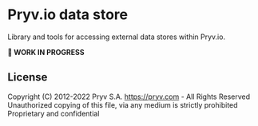 # Pryv.io data store

Library and tools for accessing external data stores within Pryv.io.


**🚧 WORK IN PROGRESS**


## License

Copyright (C) 2012-2022 Pryv S.A. https://pryv.com - All Rights Reserved
Unauthorized copying of this file, via any medium is strictly prohibited
Proprietary and confidential
